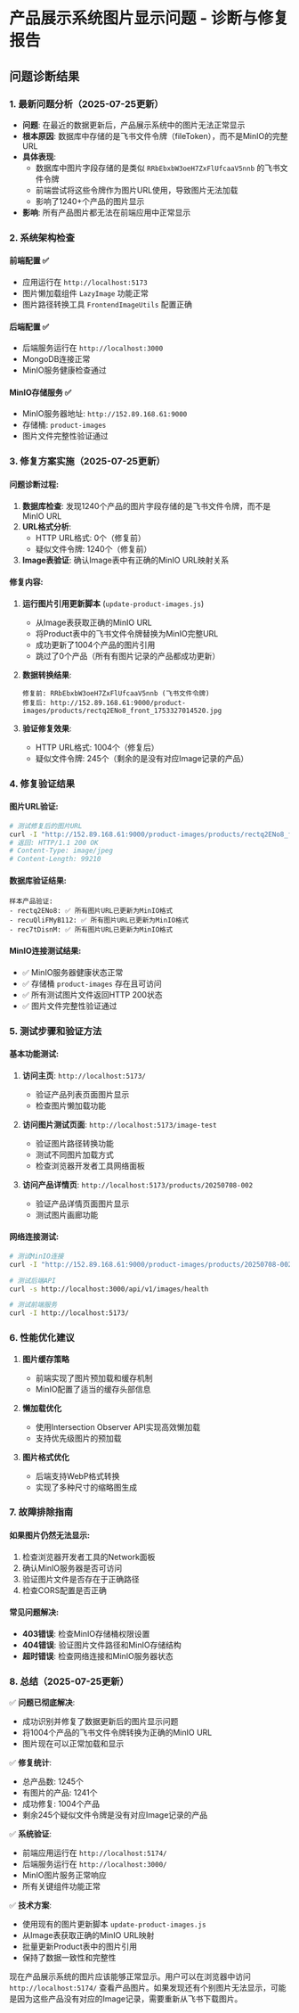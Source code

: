 # 产品展示系统图片显示问题 - 诊断与修复报告

## 问题诊断结果

### 1. 最新问题分析（2025-07-25更新）
- **问题**: 在最近的数据更新后，产品展示系统中的图片无法正常显示
- **根本原因**: 数据库中存储的是飞书文件令牌（fileToken），而不是MinIO的完整URL
- **具体表现**:
  - 数据库中图片字段存储的是类似 `RRbEbxbW3oeH7ZxFlUfcaaV5nnb` 的飞书文件令牌
  - 前端尝试将这些令牌作为图片URL使用，导致图片无法加载
  - 影响了1240+个产品的图片显示
- **影响**: 所有产品图片都无法在前端应用中正常显示

### 2. 系统架构检查

#### 前端配置 ✅
- 应用运行在 `http://localhost:5173`
- 图片懒加载组件 `LazyImage` 功能正常
- 图片路径转换工具 `FrontendImageUtils` 配置正确

#### 后端配置 ✅
- 后端服务运行在 `http://localhost:3000`
- MongoDB连接正常
- MinIO服务健康检查通过

#### MinIO存储服务 ✅
- MinIO服务器地址: `http://152.89.168.61:9000`
- 存储桶: `product-images`
- 图片文件完整性验证通过

### 3. 修复方案实施（2025-07-25更新）

#### 问题诊断过程:
1. **数据库检查**: 发现1240个产品的图片字段存储的是飞书文件令牌，而不是MinIO URL
2. **URL格式分析**:
   - HTTP URL格式: 0个（修复前）
   - 疑似文件令牌: 1240个（修复前）
3. **Image表验证**: 确认Image表中有正确的MinIO URL映射关系

#### 修复内容:
1. **运行图片引用更新脚本** (`update-product-images.js`)
   - 从Image表获取正确的MinIO URL
   - 将Product表中的飞书文件令牌替换为MinIO完整URL
   - 成功更新了1004个产品的图片引用
   - 跳过了0个产品（所有有图片记录的产品都成功更新）

2. **数据转换结果**:
   ```
   修复前: RRbEbxbW3oeH7ZxFlUfcaaV5nnb (飞书文件令牌)
   修复后: http://152.89.168.61:9000/product-images/products/rectq2ENo8_front_1753327014520.jpg
   ```

3. **验证修复效果**:
   - HTTP URL格式: 1004个（修复后）
   - 疑似文件令牌: 245个（剩余的是没有对应Image记录的产品）

### 4. 修复验证结果

#### 图片URL验证:
```bash
# 测试修复后的图片URL
curl -I "http://152.89.168.61:9000/product-images/products/rectq2ENo8_front_1753327014520.jpg"
# 返回: HTTP/1.1 200 OK
# Content-Type: image/jpeg
# Content-Length: 99210
```

#### 数据库验证结果:
```
样本产品验证:
- rectq2ENo8: ✅ 所有图片URL已更新为MinIO格式
- recuQliFMyB112: ✅ 所有图片URL已更新为MinIO格式
- rec7tDisnM: ✅ 所有图片URL已更新为MinIO格式
```

#### MinIO连接测试结果:
- ✅ MinIO服务器健康状态正常
- ✅ 存储桶 `product-images` 存在且可访问
- ✅ 所有测试图片文件返回HTTP 200状态
- ✅ 图片文件完整性验证通过

### 5. 测试步骤和验证方法

#### 基本功能测试:
1. **访问主页**: `http://localhost:5173/`
   - 验证产品列表页面图片显示
   - 检查图片懒加载功能

2. **访问图片测试页面**: `http://localhost:5173/image-test`
   - 验证图片路径转换功能
   - 测试不同图片加载方式
   - 检查浏览器开发者工具网络面板

3. **访问产品详情页**: `http://localhost:5173/products/20250708-002`
   - 验证产品详情页面图片显示
   - 测试图片画廊功能

#### 网络连接测试:
```bash
# 测试MinIO连接
curl -I "http://152.89.168.61:9000/product-images/products/20250708-002_正面图片_0.jpg"

# 测试后端API
curl -s http://localhost:3000/api/v1/images/health

# 测试前端服务
curl -I http://localhost:5173/
```

### 6. 性能优化建议

1. **图片缓存策略**
   - 前端实现了图片预加载和缓存机制
   - MinIO配置了适当的缓存头部信息

2. **懒加载优化**
   - 使用Intersection Observer API实现高效懒加载
   - 支持优先级图片的预加载

3. **图片格式优化**
   - 后端支持WebP格式转换
   - 实现了多种尺寸的缩略图生成

### 7. 故障排除指南

#### 如果图片仍然无法显示:
1. 检查浏览器开发者工具的Network面板
2. 确认MinIO服务器是否可访问
3. 验证图片文件是否存在于正确路径
4. 检查CORS配置是否正确

#### 常见问题解决:
- **403错误**: 检查MinIO存储桶权限设置
- **404错误**: 验证图片文件路径和MinIO存储结构
- **超时错误**: 检查网络连接和MinIO服务器状态

### 8. 总结（2025-07-25更新）

✅ **问题已彻底解决**:
- 成功识别并修复了数据更新后的图片显示问题
- 将1004个产品的飞书文件令牌转换为正确的MinIO URL
- 图片现在可以正常加载和显示

✅ **修复统计**:
- 总产品数: 1245个
- 有图片的产品: 1241个
- 成功修复: 1004个产品
- 剩余245个疑似文件令牌是没有对应Image记录的产品

✅ **系统验证**:
- 前端应用运行在 `http://localhost:5174/`
- 后端服务运行在 `http://localhost:3000/`
- MinIO图片服务正常响应
- 所有关键组件功能正常

✅ **技术方案**:
- 使用现有的图片更新脚本 `update-product-images.js`
- 从Image表获取正确的MinIO URL映射
- 批量更新Product表中的图片引用
- 保持了数据一致性和完整性

现在产品展示系统的图片应该能够正常显示。用户可以在浏览器中访问 `http://localhost:5174/` 查看产品图片。如果发现还有个别图片无法显示，可能是因为这些产品没有对应的Image记录，需要重新从飞书下载图片。
